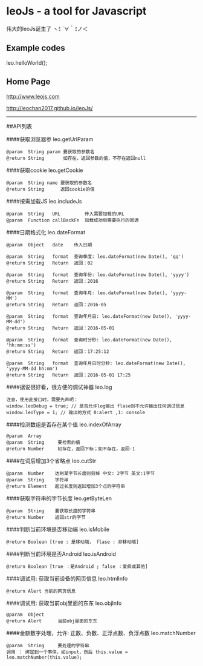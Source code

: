 # leoJs - a tool for Javascript
伟大的leoJs诞生了 ヽﾐ ´∀｀ﾐノ＜ 


## Example codes
leo.helloWorld();


## Home Page
http://www.leojs.com

http://leochan2017.github.io/leoJs/



---
##API列表

####获取浏览器参
	leo.getUrlParam
	
	@param  String param 要获取的参数名
    @return String       如存在，返回参数的值，不存在返回null

####获取cookie
	leo.getCookie

	@param  String name 要获取的参数名
    @return String      返回cookie的值

####按需加载JS
	leo.includeJs
	
	@param  String   URL         传入需要加载的URL
    @param  Function callBackFn  加载成功后需要执行的回调
    
####日期格式化
	leo.dateFormat
	
	@param  Object   date    传入日期
    
    @param  String   format  查询季度: leo.dateFormat(new Date(), 'qq')
    @return String   Return  返回：02
    
    @param  String   format  查询年份: leo.dateFormat(new Date(), 'yyyy')
    @return String   Return  返回：2016
    
    @param  String   format  查询年月: leo.dateFormat(new Date(), 'yyyy-MM')
    @return String   Return  返回：2016-05
    
    @param  String   format  查询年月日: leo.dateFormat(new Date(), 'yyyy-MM-dd')
    @return String   Return  返回：2016-05-01
    
    @param  String   format  查询时分秒: leo.dateFormat(new Date(), 'hh:mm:ss')
    @return String   Return  返回：17:25:12
    
    @param  String   format  查询年月日时分秒: leo.dateFormat(new Date(), 'yyyy-MM-dd hh:mm')
    @return String   Return  返回：2016-05-01 17:25

####据说很好看，很方便的调试神器
	leo.log
	
	注意，使用此接口时，需要先声明：
	window.leoDebug = true; // 是否允许log输出 flase则不允许输出任何调试信息
	window.leoType = 1; // 输出的方式 0:alert ,1: console

####检测数组是否存在某个值
	leo.indexOfArray
	
	@param  Array      
    @param  String     要检索的值
    @return Number     如存在，返回下标；如不存在，返回-1
    
####在词后增加3个省略点
	leo.cutStr
	
	@param  Number    达到某字节长度则剪掉 中文: 2字节 英文:1字节
    @param  String    字符串
    @return Element   超过长度则返回增加3个点的字符串
    
####获取字符串的字节长度
	leo.getByteLen
	
	@param  String    要获取长度的字符串
	@return Number    返回str的字节
	
####判断当前环境是否移动端
	leo.isMobile
	
	@return Boolean [true : 是移动端， flase : 非移动端]
	
####判断当前环境是否Android
	leo.isAndroid
	
	@return Boolean [true ：是Android ; false ：爱疯或其他]
	
####调试用: 获取当前设备的网页信息
	leo.htmlInfo
	
	@return Alert 当前的网页信息
	
####调试用: 获取当前obj里面的东东
	leo.objInfo
	
	@param  Object
	@return Alert      当前obj里面的东东
	
####金额数字处理，允许: 正数、负数、正浮点数、负浮点数
	leo.matchNumber
	
	@param  String     要处理的字符串 
	调用 ： 绑定到一个事件，如input，然后 this.value = leo.matchNumber(this.value);


